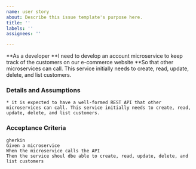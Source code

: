 ```yaml
---
name: user story
about: Describe this issue template's purpose here.
title: ''
labels: ''
assignees: ''

---
```


**As a developer
**I need to develop an account microservice to keep track of the customers on our e-commerce website 
**So that other microservices can call. This service initially needs to create, read, update, delete, and list customers. 
      
### Details and Assumptions
    * it is expected to have a well-formed REST API that other microservices can call. This service initially needs to create, read, update, delete, and list customers.   

### Acceptance Criteria     
    gherkin 
    Given a microservice
    When the microservice calls the API
    Then the service shoul dbe able to create, read, update, delete, and list customers
